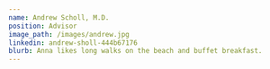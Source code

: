 ```yaml
---
name: Andrew Scholl, M.D. 
position: Advisor 
image_path: /images/andrew.jpg
linkedin: andrew-sholl-444b67176
blurb: Anna likes long walks on the beach and buffet breakfast.
---
```

